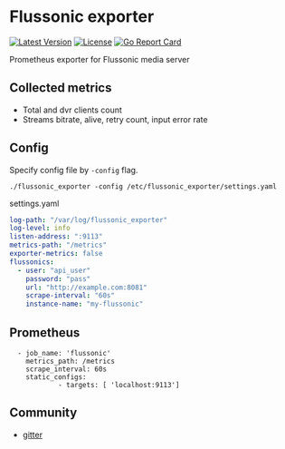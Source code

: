 # Flussonic exporter
[![Latest Version](https://img.shields.io/github/release/mef13/flussonic_exporter.svg?maxAge=8600)]()
[![License](https://img.shields.io/github/license/janeczku/rancher-letsencrypt.svg?maxAge=8600)]()
[![Go Report Card](https://goreportcard.com/badge/github.com/mef13/flussonic_exporter)]()

Prometheus exporter for Flussonic media server

## Collected metrics
* Total and dvr clients count
* Streams bitrate, alive, retry count, input error rate

## Config
Specify config file by `-config` flag.
```shell script
./flussonic_exporter -config /etc/flussonic_exporter/settings.yaml
```

settings.yaml 
```yaml
log-path: "/var/log/flussonic_exporter"
log-level: info               
listen-address: ":9113"
metrics-path: "/metrics"
exporter-metrics: false
flussonics:
  - user: "api_user"
    password: "pass"
    url: "http://example.com:8081"
    scrape-interval: "60s"
    instance-name: "my-flussonic"
```

## Prometheus
```
  - job_name: 'flussonic'
    metrics_path: /metrics
    scrape_interval: 60s
    static_configs:
            - targets: [ 'localhost:9113']

```

## Community
* [gitter](https://gitter.im/flussonic_exporter/community)
